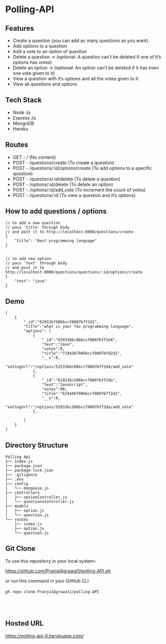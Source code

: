 # Polling-API

## Features
- Create a question (you can add as many questions as you want)
- Add options to a question
- Add a vote to an option of question
- Delete a question → (optional: A question can’t be deleted if one of it’s options has votes)
- Delete an option → (optional: An option can’t be deleted if it has even one vote given to it)
- View a question with it’s options and all the votes given to it
- View all questions and options


## Tech Stack
- Node Js
- Express Js
- MongoDB
- Heroku

## Routes
- GET  -  / (No content)
- POST -  /questions/create  (To create a question)
- POST -  /questions/:id/options/create  (To add options to a specific question)
- POST -  /questions/:id/delete (To delete a question)
- POST -  /options/:id/delete (To delete an option)
- POST -  /options/:id/add_vote (To increment the count of votes)
- POST  -  /questions/:id (To view a question and it’s options)

## How to add questions / options
```
// to add a new question 
// pass 'title' through body
// and post it to http://localhost:8000/questions/create
{
    "title": "Best programming language"
}


// to add new option
// pass 'text' through body
// and post it to http://localhost:8000/questions/questions/:id/options/create
{
    "text": "java"
}
```

## Demo 
```
[
    {
        "_id":"62933b7906bccf8007bff2d1",
        "title":"what is your fav programming language",
        "options": [
            {
                "_id":"62933bbc06bccf8007bff2d4",
                "text":"Java",
                "votes":8,
                "title":"71943b7906bccf8007bfd2d1",
                "__v":0,
                "votingUrl":"/options/52533bbc06brcf8007bff2d4/add_vote"
            },
            {
                "_id":"61923bc506bccf8007bff2da",
                "text":"JavaScript",
                "votes":90,
                "title":"62944b7906bccf8007bff2d1",
                "__v":0,
                "votingUrl":"/options/55933bc506bccf8007bff2da/add_vote"
            },
            
        ]
    }
]
```


## Directory Structure

```
Polling Api
├── index.js
├── package.json
├── package-lock.json
├── .gitignore
├── .env
├── config
│   └── mongoose.js
├── controllers
│   ├── optionController.js
│   └── questionsController.js
├── models
│   ├── option.js
│   └── question.js
└── routes
    ├── index.js
    ├── option.js
    └── question.js
```


## Git Clone
To use this repository in your local system-

<a href="https://github.com/PranjalAgrawal1/polling-API.git" target="_blank">https://github.com/PranjalAgrawal1/polling-API.git </a>


or run this command in your GitHub CLI

###### `gh repo clone PranjalAgrawal1/polling-API`
<br>




## Hosted URL 
https://polling-api-0.herokuapp.com/
